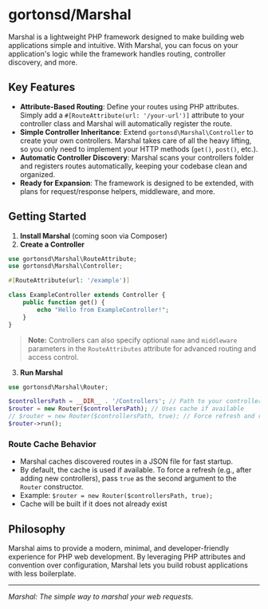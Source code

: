 # gortonsd/Marshal

Marshal is a lightweight PHP framework designed to make building web applications simple and intuitive. With Marshal, you can focus on your application's logic while the framework handles routing, controller discovery, and more.

## Key Features

- **Attribute-Based Routing**: Define your routes using PHP attributes. Simply add a `#[RouteAttribute(url: '/your-url')]` attribute to your controller class and Marshal will automatically register the route.
- **Simple Controller Inheritance**: Extend `gortonsd\Marshal\Controller` to create your own controllers. Marshal takes care of all the heavy lifting, so you only need to implement your HTTP methods (`get()`, `post()`, etc.).
- **Automatic Controller Discovery**: Marshal scans your controllers folder and registers routes automatically, keeping your codebase clean and organized.
- **Ready for Expansion**: The framework is designed to be extended, with plans for request/response helpers, middleware, and more.

## Getting Started

1. **Install Marshal** (coming soon via Composer)
2. **Create a Controller**

```php
use gortonsd\Marshal\RouteAttribute;
use gortonsd\Marshal\Controller;

#[RouteAttribute(url: '/example')]

class ExampleController extends Controller {
	public function get() {
		echo "Hello from ExampleController!";
	}
}
```

> **Note:** Controllers can also specify optional `name` and `middleware` parameters in the `RouteAttributes` attribute for advanced routing and access control.


3. **Run Marshal**

```php
use gortonsd\Marshal\Router;

$controllersPath = __DIR__ . '/Controllers'; // Path to your controllers
$router = new Router($controllersPath); // Uses cache if available
// $router = new Router($controllersPath, true); // Force refresh and rebuild route cache
$router->run();
```

### Route Cache Behavior
- Marshal caches discovered routes in a JSON file for fast startup.
- By default, the cache is used if available. To force a refresh (e.g., after adding new controllers), pass `true` as the second argument to the `Router` constructor.
- Example: `$router = new Router($controllersPath, true);`
- Cache will be built if it does not already exist

## Philosophy

Marshal aims to provide a modern, minimal, and developer-friendly experience for PHP web development. By leveraging PHP attributes and convention over configuration, Marshal lets you build robust applications with less boilerplate.

---

*Marshal: The simple way to marshal your web requests.*
